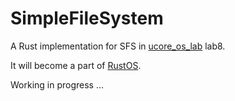 # SimpleFileSystem

A Rust implementation for SFS in [ucore_os_lab](https://github.com/chyyuu/ucore_os_lab) lab8.

It will become a part of [RustOS](https://github.com/wangrunji0408/RustOS).

Working in progress ...